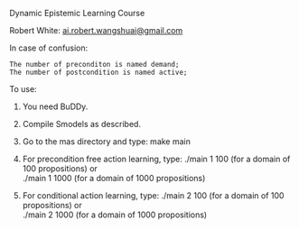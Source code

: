 Dynamic Epistemic Learning Course

Robert White: ai.robert.wangshuai@gmail.com

In case of confusion:

	The number of preconditon is named demand;
	The number of postcondition is named active;

To use:

1) You need BuDDy.
2) Compile Smodels as described.
2) Go to the mas directory and type:
make main
3) For precondition free action learning, type:
./main 1 100 (for a domain of 100 propositions)
or  
./main 1 1000 (for a domain of 1000 propositions)

4) For conditional action learning, type:
./main 2 100 (for a domain of 100 propositions)
or  
./main 2 1000 (for a domain of 1000 propositions)

